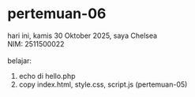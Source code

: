 # pertemuan-06

hari ini, kamis 30 Oktober 2025,
saya Chelsea<br>
NIM: 2511500022<br>
<br>
belajar:<br>
<ol>
  <li>echo di hello.php</li>
  <li>copy index.html, style.css, script.js (pertemuan-05)</li>
</ol>
